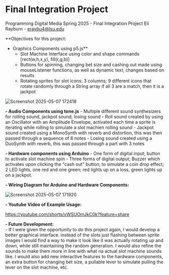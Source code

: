 # Final Integration Project
Programming Digital Media Spring 2025 - Final Integration Project
Eli Rayburn - eraybu4@lsu.edu

**Objectives for this project:
  - Graphics Components using p5.js**
     - Slot Machine Interface using color and shape commands [rect(w,h,x,y), fill(r,g,b)]
     - Buttons for spinning, changing bet size and cashing out made using mouseListener
        functions, as well as dynamic text, changes based on results
     - Rotating sprites for slot icons: 3 columns; 9 different icons that rotate randomly through a
        String array if all 3 are a match, then it is a jackpot

  ![Screenshot 2025-05-07 172418](https://github.com/user-attachments/assets/070b8921-d708-4312-8ec4-7561517003d9)

 **- Audio Components using tone.js**
     - Multiple different sound synthesizers for rolling sound, jackpot sound, losing sound
     - Roll sound created by using an Oscillator with an Amplitude Envelope, activated each time a sprite
        is iterating while rolling to simulate a slot machien rolling sound
     - Jackpot sound created using a MonoSynth with reverb and distortion,  this was then passed through a sequence of 8 notes
     - Losing sound created using a DuoSynth with reverb, this was passed through a part with 3 notes
       
  **- Hardware components using Arduino**
     - One form of digital input; button to activate slot machine spin
     - Three forms of digital output; Buzzer which activates upon clicking the "cash out" button,
        to simulate a coin drop effect; 2 LED lights, one red and one green; red lights up on a loss,
        green lights up on a jackpot.

 **- Wiring Diagram for Arduino and Hardware Components:**
  
   ![Screenshot 2025-05-07 171920](https://github.com/user-attachments/assets/5363cecf-bc56-42af-809b-7e3fa46dab31)

 **- Youtube Video of Example Usage:**

   https://youtube.com/shorts/xWSUOmJkC0k?feature=share

 **- Future Development:**  
    - If I were given the opportunity to do this project again, I would develop a better graphical interface.
      instead of the slots just flashing between sprite images I would find a way to make it look like it was 
      actually rotating up and down, while still maintaining the random generation. I would also refine the sounds
      to make them more in line with what na actual slot machine sounds like. I would also add new interactive 
      features to the hardware components, an extra button for changing bet size, a pullable lever to simulate 
      pulling the lever on the slot machine, etc.
  
